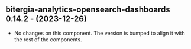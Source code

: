   ## bitergia-analytics-opensearch-dashboards 0.14.2 - (2023-12-26)
  
  * No changes on this component. The version is bumped to align it
    with the rest of the components.
